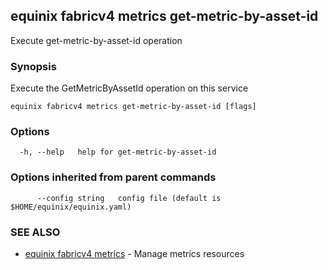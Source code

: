 ## equinix fabricv4 metrics get-metric-by-asset-id

Execute get-metric-by-asset-id operation

### Synopsis

Execute the GetMetricByAssetId operation on this service

```
equinix fabricv4 metrics get-metric-by-asset-id [flags]
```

### Options

```
  -h, --help   help for get-metric-by-asset-id
```

### Options inherited from parent commands

```
      --config string   config file (default is $HOME/equinix/equinix.yaml)
```

### SEE ALSO

* [equinix fabricv4 metrics](equinix_fabricv4_metrics.md)	 - Manage metrics resources


